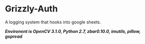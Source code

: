 # Grizzly-Auth
A logging system that hooks into google sheets. 

***Environent is OpenCV 3.1.0, Python 2.7, zbar0.10.0, imutils, pillow, gspread***
